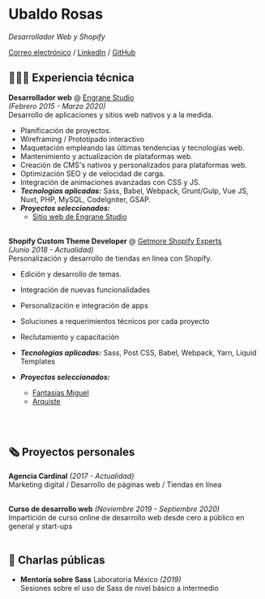 # Ubaldo Rosas

_Desarrollador Web y Shopify_<br>

[Correo electrónico](mailto:contacto@ubaldorosas.com) / [LinkedIn](https://www.linkedin.com/in/ubaldo-rosas/) / [GitHub](https://github.com/UbaldoRosas)


## 👨🏽‍💻 Experiencia técnica

**Desarrollador web** @ [Engrane Studio](https://engranestudio.com/) <br>_(Febrero 2015 - Marzo 2020)_ <br>
Desarrollo de aplicaciones y sitios web nativos y a la medida.
  - Planificación de proyectos.
  - Wireframing / Prototipado interactivo
  - Maquetación empleando las últimas tendencias y tecnologías web.
  - Mantenimiento y actualización de plataformas web.
  - Creación de CMS's nativos y personalizados para plataformas web.
  - Optimización SEO y de velocidad de carga.
  - Integración de animaciones avanzadas con CSS y JS.
  - **_Tecnologías aplicadas:_** Sass, Babel, Webpack, Grunt/Gulp, Vue JS, Nuxt, PHP, MySQL, CodeIgniter, GSAP.
  - **_Proyectos seleccionados:_**
    - [Sitio web de Engrane Studio](https://engranestudio.com)
<br><br>

**Shopify Custom Theme Developer** @ [Getmore Shopify Experts](https://getmore.mx/) <br>_(Junio 2018 - Actualidad)_ <br>
Personalización y desarrollo de tiendas en línea con Shopify.
  - Edición y desarrollo de temas.
  - Integración de nuevas funcionalidades
  - Personalización e integración de apps
  - Soluciones a requerimientos técnicos por cada proyecto
  - Reclutamiento y capacitación 
  - **_Tecnologías aplicadas:_** Sass, Post CSS, Babel, Webpack, Yarn, Liquid Templates
  - **_Proyectos seleccionados:_**
    - [Fantasías Miguel](https://tienda.fantasiasmiguel.com)
    - [Arquiste](https://arquiste.com/)

    <br><br>
    
## 🗞 Proyectos personales

**Agencia Cardinal** _(2017 - Actualidad)_ <br>
Marketing digital / Desarrollo de páginas web / Tiendas en línea
<br><br>

**Curso de desarrollo web** _(Noviembre 2019 - Septiembre 2020)_ <br>
Impartición de curso online de desarrollo web desde cero a público en general y start-ups
<br><br>

## 🎤 Charlas públicas
 
- **Mentoría sobre Sass** Laboratoria México _(2019)_<br>
Sesiones sobre el uso de Sass de nivel básico a intermedio
<br>
